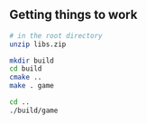 ## Getting things to work
```bash
# in the root directory
unzip libs.zip

mkdir build
cd build
cmake ..
make . game

cd ..
./build/game
```